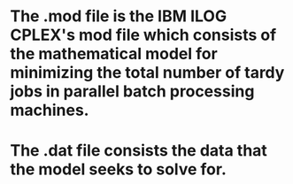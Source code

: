 # The .mod file is the IBM ILOG CPLEX's mod file which consists of the mathematical model for minimizing the total number of tardy jobs in parallel batch processing machines.

# The .dat file consists the data that the model seeks to solve for.

